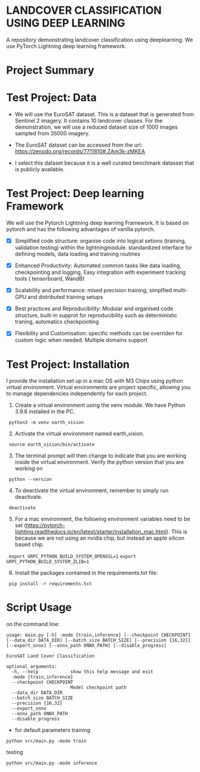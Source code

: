# LANDCOVER CLASSIFICATION USING DEEP LEARNING
A repository demonstrating landcover classification using deeplearning. We use PyTorch Lightning deep learning framework. 

# Project Summary



# Test Project: Data

- We will use the EuroSAT dataset. This is a dataset that is generated from Sentinel 2 imagery. It contains 10 landcover classes. For the demonstration, we will use a reduced dataset size of 1000 images sampled from 35000 imagery.

- The EuroSAT dataset can be accessed from the url: https://zenodo.org/records/7711810#.ZAm3k-zMKEA 

- I select this dataset because it is a well curated benchmark datasset that is publicly available. 

# Test Project: Deep learning Framework

We will use the Pytorch Lightning deep learning Framework. It is based on pytorch and has the following advantages of vanilla pytorch.

- [x] Simplified code structure: organise code into logical setions (training, validation testing) within the lightningmodule. standardized interface for defining models, data loading and training routines
- [x] Enhanced Productivity: Automated common tasks like data loading, checkpointing and logging, Easy integration with experiment tracking tools ( tensorboard, WandB)
- [x] Scalability and performance: mixed precision training, simplfied multi-GPU and distributed training setups
- [x] Best practices and Reproducibility: Modular and organised code structure, built-in supprot for reproducibility such as deterministic traning, automatics checkpointing
- [x] Flexibility and Customisation: specific methods can be overriden for custom logic when needed. Multiple domains support


# Test Project: Installation

I provide the installation set up in a mac OS with M3 Chips using python virtual environment. Virtual environments are project specific, allowing you to manage dependencies independently for each project.

1. Create a virtual environment using the venv module. We have Python 3.9.6 installed in the PC.

``` python3 -m venv earth_vision```

2. Activate the virtual environment named earth_vision.

``` source earth_vision/bin/activate```

3. The terminal prompt will then change to indicate that you are working inside the virtual environment. Verify the python version that you are working on

``` python --version```

4. To deactivate the virtual environment, remember to simply run deactivate.

``` deactivate```

5. For a mac environment, the following environment variables need to be set (https://pytorch-lighting.readthedocs.io/en/latest/starter/installation_mac.html). This is because we are not using an nvidia chip, but instead an apple silicon based chip.

``` export GRPC_PYTHON_BUILD_SYSTEM_OPENSSL=1```
``` export GRPC_PYTHON_BUILD_SYSTEM_ZLIB=1 ```

6. Install the packages contained in the requirements.txt file:

``` pip install -r requirements.txt```

# Script Usage 

on the command line: 

```
usage: main.py [-h] -mode {train,inference} [--checkpoint CHECKPOINT] [--data_dir DATA_DIR] [--batch_size BATCH_SIZE] [--precision {16,32}] [--export_onnx] [--onnx_path ONNX_PATH] [--disable_progress]

EuroSAT Land Cover Classification

optional arguments:
  -h, --help            show this help message and exit
  -mode {train,inference}
  --checkpoint CHECKPOINT
                        Model checkpoint path
  --data_dir DATA_DIR
  --batch_size BATCH_SIZE
  --precision {16,32}
  --export_onnx
  --onnx_path ONNX_PATH
  --disable_progress

```

- for default parameters
training

```
python src/main.py -mode train
```
testing 
```
python src/main.py -mode inference
```